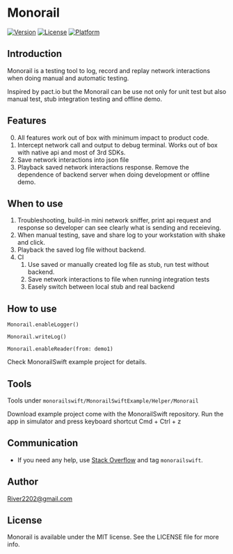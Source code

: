 # Monorail

[![Version](https://img.shields.io/cocoapods/v/https://cocoapods.org/pods/MonorailSwift.svg?style=flat)](https://cocoapods.org/pods/MonorailSwift)
[![License](https://img.shields.io/cocoapods/l/MonorailSwift.svg?style=flat)](https://cocoapods.org/pods/MonorailSwift)
[![Platform](https://img.shields.io/cocoapods/p/MonorailSwift.svg?style=flat)](https://cocoapods.org/pods/MonorailSwift)

## Introduction

Monorail is a testing tool to log, record and replay network interactions when doing manual and automatic testing. 

Inspired by pact.io but the Monorail can be use not only for unit test but also manual test, stub integration testing and offline demo.

## Features

0. All features work out of box with minimum impact to product code.
1. Intercept network call and output to debug terminal. Works out of box with native api and most of 3rd SDKs.
2. Save network interactions into json file
3. Playback saved network interactions response. Remove the dependence of backend server when doing development or offline demo. 

## When to use
1. Troubleshooting, build-in mini network sniffer, print api request and response so developer can see clearly what is sending and receieving.
2. When manual testing, save and share log to your workstation with shake and click.
3. Playback the saved log file without backend.
4. CI
    1. Use saved or manually created log file as stub, run test without backend.
    2. Save network interactions to file when running integration tests 
    3. Easely switch between local stub and real backend

## How to use

```Monorail.enableLogger()```

```Monorail.writeLog()```

```Monorail.enableReader(from: demo1)```

Check MonorailSwift example project for details. 

## Tools

Tools under ```monorailswift⁩/⁨MonorailSwift⁩Example/Helper⁩/Monorail⁩```

Download example project come with the MonorailSwift repository. Run the app in simulator and press keyboard shortcut Cmd + Ctrl + z

## Communication
- If you need any help, use [Stack Overflow](https://stackoverflow.com/questions/tagged/monorailswift) and tag `monorailswift`.

## Author

River2202@gmail.com

## License

Monorail is available under the MIT license. See the LICENSE file for more info.
